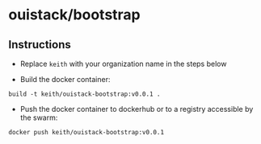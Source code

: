 # ouistack/bootstrap

## Instructions

- Replace `keith` with your organization name in the steps below

- Build the docker container:
```
build -t keith/ouistack-bootstrap:v0.0.1 .
```
- Push the docker container to dockerhub or to a registry accessible by the swarm:
```
docker push keith/ouistack-bootstrap:v0.0.1
```
